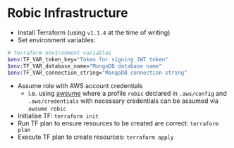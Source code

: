# Robic Infrastructure

- Install Terraform (using `v1.1.4` at the time of writing)
- Set environment variables:

```bash
# Terraform environment variables
$env:TF_VAR_token_key="Token for signing JWT token"
$env:TF_VAR_database_name="MongoDB database name"
$env:TF_VAR_connection_string="MongoDB connection string"
```
- Assume role with AWS account credentials
  - i.e. using [awsume](https://awsu.me/) where a profile `robic` declared in `.aws/config` and `.aws/credentials` with necessary credentials can be assumed via `awsume robic`
- Initialise TF: `terraform init`
- Run TF plan to ensure resources to be created are correct: `terraform plan`
- Execute TF plan to create resources: `terraform apply`
